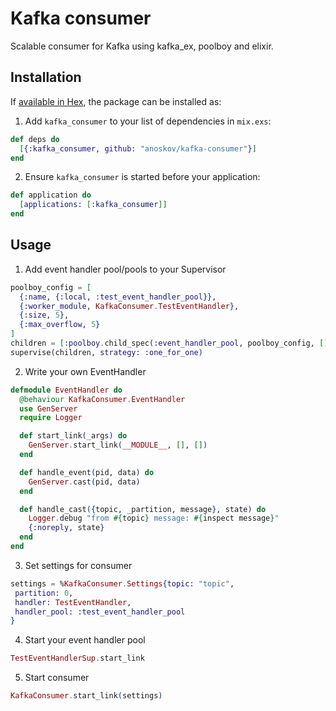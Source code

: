 # Kafka consumer

Scalable consumer for Kafka using kafka_ex, poolboy and elixir.

## Installation

If [available in Hex](https://hex.pm/docs/publish), the package can be installed as:

1. Add `kafka_consumer` to your list of dependencies in `mix.exs`:

```elixir
def deps do
  [{:kafka_consumer, github: "anoskov/kafka-consumer"}]
end
```

2. Ensure `kafka_consumer` is started before your application:

```elixir
def application do
  [applications: [:kafka_consumer]]
end
```

## Usage

1. Add event handler pool/pools to your Supervisor
```elixir
poolboy_config = [
  {:name, {:local, :test_event_handler_pool}},
  {:worker_module, KafkaConsumer.TestEventHandler},
  {:size, 5},
  {:max_overflow, 5}
]
children = [:poolboy.child_spec(:event_handler_pool, poolboy_config, [])]
supervise(children, strategy: :one_for_one)
```

2. Write your own EventHandler
```elixir
defmodule EventHandler do
  @behaviour KafkaConsumer.EventHandler
  use GenServer
  require Logger

  def start_link(_args) do
    GenServer.start_link(__MODULE__, [], [])
  end

  def handle_event(pid, data) do
    GenServer.cast(pid, data)
  end

  def handle_cast({topic, _partition, message}, state) do
    Logger.debug "from #{topic} message: #{inspect message}"
    {:noreply, state}
  end
end
```

3. Set settings for consumer
```elixir
settings = %KafkaConsumer.Settings{topic: "topic",
 partition: 0,
 handler: TestEventHandler,
 handler_pool: :test_event_handler_pool
}
```

4. Start your event handler pool
```elixir
TestEventHandlerSup.start_link
```

5. Start consumer
```elixir
KafkaConsumer.start_link(settings)
```
